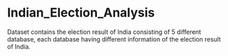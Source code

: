 # Indian_Election_Analysis
Dataset contains the election result of India consisting of 5 different database, each database having different information of the election result of India.
